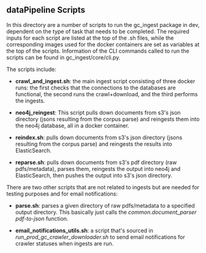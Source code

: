 ## dataPipeline Scripts
In this directory are a number of scripts to run the gc_ingest package 
in dev, dependent on the type of task that needs to be completed. The
required inputs for each script are listed at the top of the .sh files,
while the corresponding images used for the docker containers are set
as variables at the top of the scripts. Information of the CLI commands
called to run the scripts can be found in gc_ingest/core/cli.py.

The scripts include:
* **crawl_and_ingest.sh**: the main ingest script consisting of three docker runs: 
  the first checks that the connections to the databases are 
  functional, the second runs the crawl+download, and the third performs
  the ingests.
  
* **neo4j_reingest**: This script pulls down documents from s3's json directory
  (jsons resulting from the corpus parse) and reingests them into 
  the neo4j database, all in a docker container.  
  
* **reindex.sh**: pulls down documents from s3's json directory
  (jsons resulting from the corpus parse) and reingests the results 
  into ElasticSearch.
  
* **reparse.sh**: pulls down documents from s3's pdf directory 
  (raw pdfs/metadata), parses them, reingests the output into neo4j and
  ElasticSearch, then pushes the output into s3's json directory.
  
There are two other scripts that are not related to ingests but are needed
for testing purposes and for email notifications:

* **parse.sh**: parses a given directory of raw pdfs/metadata to a specified
  output directory. This basically just calls the _common.document_parser pdf-to-json_ function.
  
* **email_notifications_utils.sh**: a script that's sourced in _run_prod_gc_crawler_downloader.sh_
  to send email notifications for crawler statuses when ingests are run.